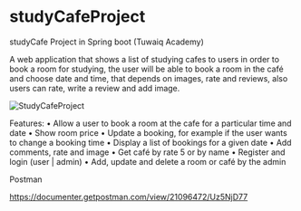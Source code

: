 # studyCafeProject
studyCafe Project in Spring boot (Tuwaiq Academy)



A web application that shows a list of studying cafes to users in order to book a room for studying, the user will be able to book a room in the café and choose date and time, that depends on images, rate and reviews, also users can rate, write a review and add image.


![StudyCafeProject](https://user-images.githubusercontent.com/103144221/173203665-c8634882-1707-4c95-aa07-e8dbf82b6a91.png)


Features:
•	Allow a user to book a room at the cafe for a particular time and date
•	Show room price
•	Update a booking, for example if the user wants to change a booking time
•	Display a list of bookings for a given date
•	Add comments, rate and image
•	Get café by rate 5 or by name
•	Register and login (user | admin)
•	Add, update and delete a room or café by the admin


Postman

https://documenter.getpostman.com/view/21096472/Uz5NjD77

